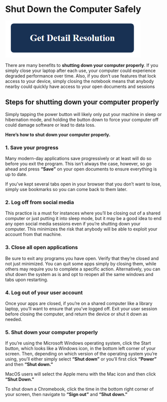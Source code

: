 # Shut Down the Computer Safely

[![Shut Down the Computer Safely](blue.png)](https://computersolve.com/shut-down-the-computer-safely/)

There are many benefits to **shutting down your computer properly**. If you simply close your laptop after each use, your computer could experience degraded performance over time. Also, if you don’t use features that lock access to your device, simply closing the notebook means that anybody nearby could quickly have access to your open documents and sessions


## Steps for shutting down your computer properly
Simply tapping the power button will likely only put your machine in sleep or hibernation mode, and holding the button down to force your computer off could damage software or lead to data loss.

**Here’s how to shut down your computer properly.**

### 1. Save your progress
Many modern-day applications save progressively or at least will do so before you exit the program. This isn’t always the case, however, so go ahead and press **“Save”** on your open documents to ensure everything is up to date.

If you’ve kept several tabs open in your browser that you don’t want to lose, simply use bookmarks so you can come back to them later.

### 2. Log off from social media
This practice is a must for instances where you’ll be closing out of a shared computer or just putting it into sleep mode, but it may be a good idea to end any open social media sessions even if you’re shutting down your computer. This minimizes the risk that anybody will be able to exploit your account from that machine.

### 3. Close all open applications
Be sure to exit any programs you have open. Verify that they’re closed and not just minimized. You can quit some apps simply by closing them, while others may require you to complete a specific action. Alternatively, you can shut down the system as is and opt to reopen all the same windows and tabs upon restarting.

### 4. Log out of your user account
Once your apps are closed, if you’re on a shared computer like a library laptop, you’ll want to ensure that you’ve logged off. Exit your user session before closing the computer, and return the device or shut it down as needed.

### 5. Shut down your computer properly
If you’re using the Microsoft Windows operating system, click the Start button, which looks like a Windows icon, in the bottom left corner of your screen. Then, depending on which version of the operating system you’re using, you’ll either simply select **“Shut down”** or you’ll first click **“Power”** and then **“Shut down.”**

MacOS users will select the Apple menu with the Mac icon and then click **“Shut Down.”**

To shut down a Chromebook, click the time in the bottom right corner of your screen, then navigate to **“Sign out”** and **“Shut down.”**
